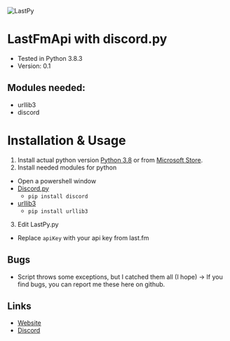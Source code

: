 ![LastPy](https://cdn.discordapp.com/attachments/902597633003098112/908455346975150130/New_Project_-_2021-11-11T213645.673.png)
# LastFmApi with discord.py

- Tested in Python 3.8.3
- Version: 0.1

## Modules needed:
- urllib3
- discord

# Installation & Usage
1. Install actual python version [Python 3.8](https://www.python.org/downloads/) or from [Microsoft Store](https://www.microsoft.com/de-de/p/python-38/9mssztt1n39l).
2. Install needed modules for python
- Open a powershell window
- [Discord.py](https://pypi.org/project/discord.py/)
  - `pip install discord`
- [urllib3](https://pypi.org/project/urllib3/)
  - `pip install urllib3`
3. Edit LastPy.py
- Replace `apiKey` with your api key from last.fm

## Bugs
- Script throws some exceptions, but I catched them all (I hope)
-> If you find bugs, you can report me these here on github.

## Links
- [Website](https://tori.website)
- [Discord](https://discord.com/users/482117898500964353)
